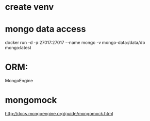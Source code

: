 # create venv

# mongo data access
docker run -d -p 27017:27017 --name mongo -v mongo-data:/data/db mongo:latest



# ORM:
MongoEngine

# mongomock
http://docs.mongoengine.org/guide/mongomock.html
